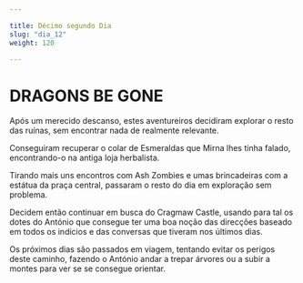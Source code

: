 ```yaml
---

title: Décimo segundo Dia
slug: "dia_12"
weight: 120

---
```


# DRAGONS BE GONE

Após um merecido descanso, estes aventureiros decidiram explorar o resto das ruínas, sem encontrar nada de realmente relevante.

Conseguiram recuperar o colar de Esmeraldas que Mirna lhes tinha falado, encontrando-o na antiga loja herbalista.

Tirando mais uns encontros com Ash Zombies e umas brincadeiras com a estátua da praça central, passaram o resto do dia em exploração sem problema.

Decidem então continuar em busca do Cragmaw Castle, usando para tal os dotes do António que consegue ter uma boa noção das direcções baseado em todos os indícios e das conversas que tiveram nos últimos dias.

Os próximos dias são passados em viagem, tentando evitar os perigos deste caminho, fazendo o António andar a trepar árvores ou a subir a montes para ver se se consegue orientar.

